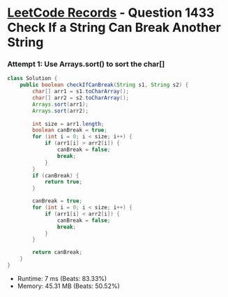 # [LeetCode Records](../../README.md) - Question 1433 Check If a String Can Break Another String

### Attempt 1: Use Arrays.sort() to sort the char[]
```java
class Solution {
    public boolean checkIfCanBreak(String s1, String s2) {
        char[] arr1 = s1.toCharArray();
        char[] arr2 = s2.toCharArray();
        Arrays.sort(arr1);
        Arrays.sort(arr2);
        
        int size = arr1.length;
        boolean canBreak = true;
        for (int i = 0; i < size; i++) {
            if (arr1[i] > arr2[i]) {
                canBreak = false;
                break;
            }
        }
        if (canBreak) {
            return true;
        }

        canBreak = true;
        for (int i = 0; i < size; i++) {
            if (arr1[i] < arr2[i]) {
                canBreak = false;
                break;
            }
        }

        return canBreak;
    }
}
```
- Runtime: 7 ms (Beats: 83.33%)
- Memory: 45.31 MB (Beats: 50.52%)

<br>

